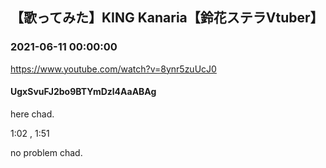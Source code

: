 ## 【歌ってみた】KING  Kanaria【鈴花ステラVtuber】
### 2021-06-11 00:00:00
https://www.youtube.com/watch?v=8ynr5zuUcJ0
#### UgxSvuFJ2bo9BTYmDzl4AaABAg
here chad.

1:02 , 1:51

no problem chad.

